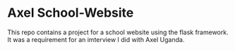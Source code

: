 # **Axel School-Website**
This repo contains a project for a school website using the flask framework.
It was a requirement for an imterview I did with Axel Uganda.
